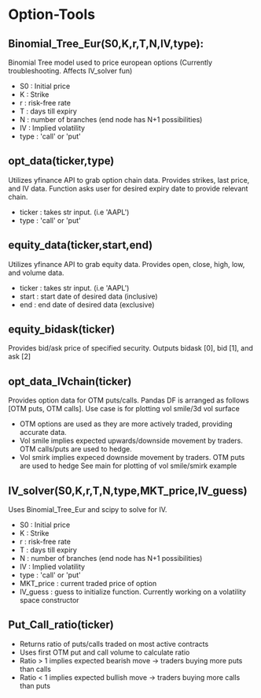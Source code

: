 # Option-Tools

## Binomial_Tree_Eur(S0,K,r,T,N,IV,type):
Binomial Tree model used to price european options (Currently troubleshooting. Affects IV_solver fun)
*  S0 : Initial price
*  K : Strike
*  r : risk-free rate
*  T : days till expiry
*  N : number of branches (end node has N+1 possibilities)
*  IV : Implied volatility
*  type : 'call' or 'put'

## opt_data(ticker,type)
Utilizes yfinance API to grab option chain data. Provides strikes, last price, and IV data. Function asks user for desired expiry date to provide relevant chain.
*  ticker : takes str input. (i.e 'AAPL')
*  type : 'call' or 'put'

## equity_data(ticker,start,end)
Utilizes yfinance API to grab equity data. Provides open, close, high, low, and volume data. 
*  ticker : takes str input. (i.e 'AAPL')
*  start : start date of desired data (inclusive)
*  end : end date of desired data (exclusive) 

## equity_bidask(ticker)
Provides bid/ask price of specified security. Outputs bidask [0], bid [1], and ask [2]

## opt_data_IVchain(ticker)
Provides option data for OTM puts/calls. Pandas DF is arranged as follows [OTM puts, OTM calls]. Use case is for plotting vol smile/3d vol surface
*  OTM options are used as they are more actively traded, providing accurate data.
*  Vol smile implies expected upwards/downside movement by traders. OTM calls/puts are used to hedge.
*  Vol smirk implies expeced downside movement by traders. OTM puts are used to hedge 
See main for plotting of vol smile/smirk example

## IV_solver(S0,K,r,T,N,type,MKT_price,IV_guess)
Uses Binomial_Tree_Eur and scipy to solve for IV. 
*  S0 : Initial price
*  K : Strike
*  r : risk-free rate
*  T : days till expiry
*  N : number of branches (end node has N+1 possibilities)
*  IV : Implied volatility
*  type : 'call' or 'put'
*  MKT_price : current traded price of option
*  IV_guess : guess to initialize function. 
Currently working on a volatility space constructor 

## Put_Call_ratio(ticker)
*  Returns ratio of puts/calls traded on most active contracts
*  Uses first OTM put and call volume to calculate ratio
*  Ratio > 1 implies expected bearish move -> traders buying more puts than calls
*  Ratio < 1 implies expected bullish move -> traders buying more calls than puts
